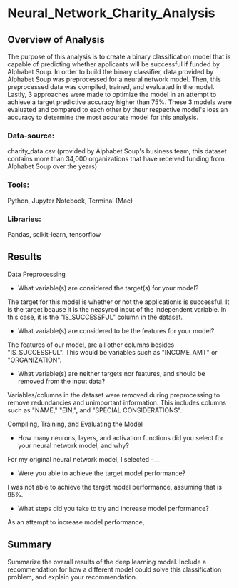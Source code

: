 # Neural_Network_Charity_Analysis

## Overview of Analysis

The purpose of this analysis is to create a binary classification model that is capable of predicting whether applicants will be successful if funded by Alphabet Soup. In order to build the binary classifier, data provided by Alphabet Soup was preprocessed for a neural network model. Then, this preprocessed data was compiled, trained, and evaluated in the model. Lastly, 3 approaches were made to optimize the model in an attempt to achieve a target predictive accuracy higher than 75%. These 3 models were evaluated and compared to each other by theur respective model's loss an accuracy to determine the most accurate model for this analysis.

### Data-source:

charity_data.csv (provided by Alphabet Soup's business team, this dataset contains more than 34,000 organizations that have received funding from Alphabet Soup over the years)

### Tools:

Python, Jupyter Notebook, Terminal (Mac)

### Libraries: 

Pandas, scikit-learn, tensorflow


## Results

Data Preprocessing

* What variable(s) are considered the target(s) for your model?

The target for this model is whether or not the applicationis is successful. It is the target beause it is the neasyred input of the independent variable. In this case, it is the "IS_SUCCESSFUL" column in the dataset.

* What variable(s) are considered to be the features for your model?

The features of our model, are all other columns besides "IS_SUCCESSFUL". This would be variables such as "INCOME_AMT" or "ORGANIZATION".

* What variable(s) are neither targets nor features, and should be removed from the input data?

Variables/columns in the dataset were removed during preprocessing to remove redundancies and unimportant information. This includes columns such as "NAME," "EIN,", and "SPECIAL CONSIDERATIONS".

Compiling, Training, and Evaluating the Model

* How many neurons, layers, and activation functions did you select for your neural network model, and why?

For my original neural network model, I selected -__
 
* Were you able to achieve the target model performance?

I was not able to achieve the target model performance, assuming that is 95%. 

* What steps did you take to try and increase model performance?

As an attempt to increase model performance, 


## Summary

Summarize the overall results of the deep learning model. Include a recommendation for how a different model could solve this classification problem, and explain your recommendation.
